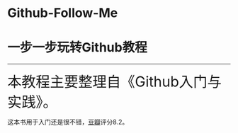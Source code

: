 # Github-Follow-Me
# 一步一步玩转Github教程
----

<font size=6>本教程主要整理自《Github入门与实践》。</font>

这本书用于入门还是很不错，[豆瓣](https://book.douban.com/subject/26462816/ "豆瓣")评分8.2。

